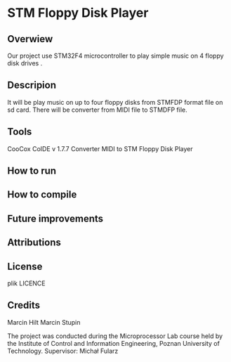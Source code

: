 # STM Floppy Disk Player

## Overwiew
Our project use STM32F4 microcontroller to play simple  music on  4 floppy disk drives . 

## Descripion
It will be play music on up to four floppy disks from STMFDP format file on sd card. There will be converter from MIDI file to STMDFP file. 

## Tools
CooCox CoIDE v 1.7.7
Converter MIDI to STM Floppy Disk Player

## How to run

## How to compile

## Future improvements

## Attributions

## License
plik LICENCE

## Credits
Marcin Hilt
Marcin Stupin

The project was conducted during the Microprocessor Lab course held by the Institute of Control and Information Engineering, Poznan University of Technology.
Supervisor: Michał Fularz

